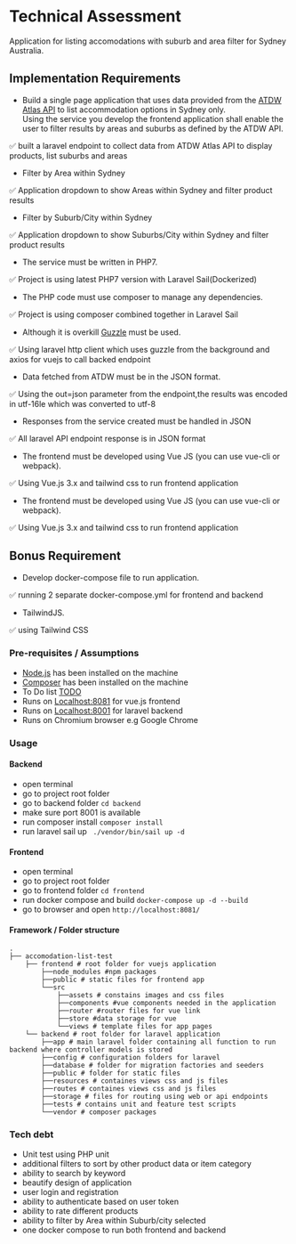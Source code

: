 # Technical Assessment
Application for listing accomodations with suburb and area filter for Sydney Australia.

## Implementation Requirements
* Build a single page application that uses data provided from the [ATDW Atlas API](https://developer.atdw.com.au/ATDWO-api.html) to list accommodation options in Sydney only. <br/>
Using the service you develop the frontend application shall enable the user to filter results by areas and suburbs as defined by the ATDW API.

✅ built a laravel endpoint to collect data from ATDW Atlas API to display products, list suburbs and areas

* Filter by Area within Sydney

✅ Application dropdown to show Areas within Sydney and filter product results

* Filter by Suburb/City within Sydney

✅ Application dropdown to show Suburbs/City within Sydney and filter product results

* The service must be written in PHP7.

✅ Project is using latest PHP7 version with Laravel Sail(Dockerized)

* The PHP code must use composer to manage any dependencies.

✅ Project is using composer combined together in Laravel Sail

* Although it is overkill [Guzzle](https://docs.guzzlephp.org/en/stable/) must be used.

✅ Using laravel http client which uses guzzle from the background and axios for vuejs to call backed endpoint

* Data fetched from ATDW must be in the JSON format.

✅ Using the out=json parameter from the endpoint,the results was encoded in utf-16le which was converted to utf-8

* Responses from the service created must be handled in JSON

✅ All laravel API endpoint response is in JSON format

* The frontend must be developed using Vue JS (you can use vue-cli or webpack).

✅ Using Vue.js 3.x and tailwind css to run frontend application

* The frontend must be developed using Vue JS (you can use vue-cli or webpack).

✅ Using Vue.js 3.x and tailwind css to run frontend application

## Bonus Requirement
* Develop docker-compose file to run application.

✅ running 2 separate docker-compose.yml for frontend and backend

* TailwindJS.

✅ using Tailwind CSS


### Pre-requisites / Assumptions
* [Node.js](https://nodejs.org/en/download/) has been installed on the machine
* [Composer](https://getcomposer.org/download/) has been installed on the machine
* To Do list [TODO](#tech-debt)
* Runs on [Localhost:8081](http://localhost:8081) for vue.js frontend
* Runs on [Localhost:8001](http://localhost:8001) for laravel backend
* Runs on Chromium browser e.g Google Chrome

### Usage
#### Backend 
* open terminal 
* go to project root folder
* go to backend folder ``` cd backend ```
* make sure port 8001 is available
* run composer install ``` composer install ```
* run laravel sail up ``` ./vendor/bin/sail up -d```


#### Frontend 
* open terminal
* go to project root folder
* go to frontend folder  ``` cd frontend ```
* run docker compose and build  ``` docker-compose up -d --build ```
* go to browser and open  ``` http://localhost:8081/ ```

#### Framework / Folder structure
```
.
├── accomodation-list-test
    ├── frontend # root folder for vuejs application
        ├──node_modules #npm packages
        ├──public # static files for frontend app
        └──src
            ├──assets # constains images and css files
            ├──components #vue components needed in the application
            ├──router #router files for vue link
            ├──store #data storage for vue
            └──views # template files for app pages
    └── backend # root folder for laravel application
        ├──app # main laravel folder containing all function to run backend where controller models is stored
        ├──config # configuration folders for laravel
        ├──database # folder for migration factories and seeders
        ├──public # folder for static files
        ├──resources # containes views css and js files
        ├──routes # containes views css and js files
        ├──storage # files for routing using web or api endpoints
        ├──tests # contains unit and feature test scripts
        └──vendor # composer packages
```
### Tech debt
* Unit test using PHP unit
* additional filters to sort by other product data or item category
* ability to search by keyword
* beautify design of application
* user login and registration
* ability to authenticate based on user token
* ability to rate different products
* ability to filter by Area within Suburb/city selected
* one docker compose to run both frontend and backend
